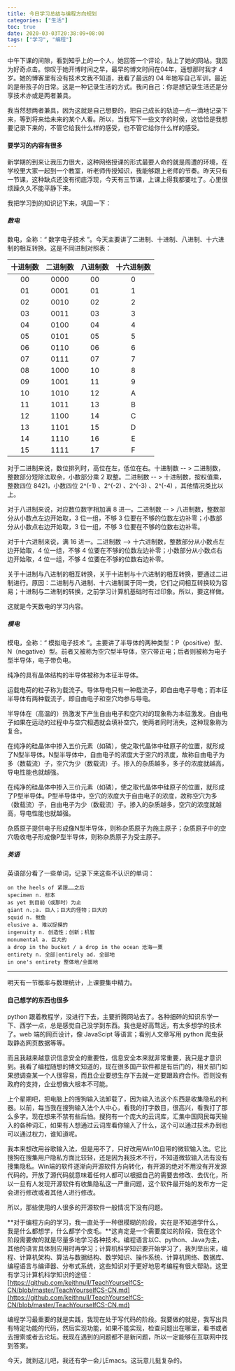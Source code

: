 ```yaml
---
title: 今日学习总结与编程方向规划
categories: ["生活"]
toc: true
date: 2020-03-03T20:38:09+08:00
tags: ["学习", "编程"]
---
```


中午下课的间隙，看到知乎上的一个人，她回答一个评论，贴上了她的网站。我因为好奇点击。惊叹于她开博时间之早，最早的博文时间在04年，遥想那时我才 4 岁。她的博客里有没有技术文我不知道，我看了最远的 04 年她写自己军训，最近的是带孩子的日常。这是一种记录生活的方式。我问自己：你是想记录生活还是分享技术亦或是两者兼具。

<!--more-->

我当然想两者兼具，因为这就是自己想要的，把自己成长的轨迹一点一滴地记录下来，等到将来给未来的某个人看。所以，当我写下一些文字的时侯，这恰恰是我想要记录下来的，不管它给我什么样的感受，也不管它给你什么样的感受。

#### 要学习的内容有很多

新学期的到来让我压力很大，这种网络授课的形式最要人命的就是周遭的环境，在学校里大家一起到一个教室，听老师传授知识，我能够跟上老师的节奏。昨天只有一节课，这种缺点还没有彻底浮现，今天有三节课，上课上得我都要吐了。心里很烦躁久久不能平静下来。

我把学习到的知识记下来，巩固一下：

##### 数电

数电，全称：“ 数字电子技术 ”。今天主要讲了二进制、十进制、八进制、十六进制的相互转换。这是不同进制对照表：

| 十进制数 | 二进制数 | 八进制数 | 十六进制数 |
| :------: | :------: | :------: | :--------: |
|    00    |   0000   |    00    |     0      |
|    01    |   0001   |    01    |     1      |
|    02    |   0010   |    02    |     2      |
|    03    |   0011   |    03    |     3      |
|    04    |   0100   |    04    |     4      |
|    05    |   0101   |    05    |     5      |
|    06    |   0110   |    06    |     6      |
|    07    |   0111   |    07    |     7      |
|    08    |   1000   |    10    |     8      |
|    09    |   1001   |    11    |     9      |
|    10    |   1010   |    12    |     A      |
|    11    |   1011   |    13    |     B      |
|    12    |   1100   |    14    |     C      |
|    13    |   1101   |    15    |     D      |
|    14    |   1110   |    16    |     E      |
|    15    |   1111   |    17    |     F      |

对于二进制来说，数位排列时，高位在左，低位在右。十进制数 -- > 二进制数，整数部分短除法取余，小数部分乘 2 取整。二进制数 -- > 十进制数，按权值乘，整数四位 8421，小数四位 2^(-1) 、2^(-2) 、2^(-3) 、2^(-4) ，其他情况类比以上。

对于八进制来说，对应数位数字相加满 8 进一。二进制数 -- > 八进制数，整数部分从小数点左边开始取，3 位一组，不够 3 位要在不够的位数左边补零；小数部分从小数点右边开始取，3 位一组，不够 3 位要在不够的位数右边补零。

对于十六进制来说，满 16 进一。二进制数 --> 十六进制数，整数部分从小数点左边开始取，4 位一组，不够 4 位要在不够的位数左边补零；小数部分从小数点右边开始取，4 位一组，不够 4 位要在不够的位数右边补零。

关于十进制与八进制的相互转换，关于十进制与十六进制的相互转换，要通过二进制进行。原因：二进制与八进制、十六进制属于同一类，它们之间相互转换较为容易；十进制与二进制的转换，之前学习计算机基础时有过印象。所以，要这样做。

这就是今天数电的学习内容。

##### 模电

模电，全称：“ 模拟电子技术 ”。主要讲了半导体的两种类型：P（positive）型、N（negative）型。前者又被称为空穴型半导体，空穴带正电；后者则被称为电子型半导体，电子带负电。

纯净的具有晶体结构的半导体被称为本征半导体。

运载电荷的粒子称为载流子。导体导电只有一种载流子，即自由电子导电；而本征半导体有两种载流子，即自由电子和空穴均参与导电。

半导体在（高温的）热激发下产生自由电子和空穴对的现象称为本征激发。自由电子如果在运动的过程中与空穴相遇就会填补空穴，使两者同时消失，这种现象称为复合。

在纯净的硅晶体中掺入五价元素（如磷），使之取代晶体中硅原子的位置，就形成了N型半导体。N型半导体中，自由电子的浓度大于空穴的浓度，故称自由电子为多（数载流）子，空穴为少（数载流）子。掺入的杂质越多，多子的浓度就越高，导电性能也就越强。

在纯净的硅晶体中掺入三价元素（如磷），使之取代晶体中硅原子的位置，就形成了P型半导体。P型半导体中，空穴的浓度大于自由电子的浓度，故称空穴为多（数载流）子，自由电子为少（数载流）子。掺入的杂质越多，空穴的浓度就越高，导电性能也就越强。

杂质原子提供电子形成像N型半导体，则称杂质原子为施主原子；杂质原子中的空穴吸收电子形成像P型半导体，则称杂质原子为受主原子。

##### 英语

英语部分看了一些单词，记录下来这些不认识的单词：

```
on the heels of 紧跟……之后
specimen n. 标本
as yet 到目前（或那时）为止
giant n.;a. 巨人；巨大的怪物；巨大的
squid n. 鱿鱼
elusive a. 难以捉摸的
ingenuity n. 创造性；创新；机智
monumental a. 巨大的
a drop in the bucket / a drop in the ocean 沧海一粟
entirety n. 全部|entirely ad. 全部地
in one's entirety 整体地/全面地
```

---

明天有一节概率与数理统计，上课要集中精力。

#### 自己想学的东西也很多

python 跟着教程学，没进行下去，主要折腾网站去了。各种细碎的知识东学一下、西学一点，总是感觉自己没学到东西。我也是好高骛远，有太多想学的技术了。web 端的网页设计，像 JavaScipt 等语言；看别人文章写用 python 爬虫获取静态网页数据等等。

而且我越来越意识信息安全的重要性，信息安全本来就非常重要，我只是才意识到。我看了编程随想的博文知道的，现在很多国产软件都是有后门的，相关部门如果想调查某一个人很容易，而且企业要想生存下去就一定要跟政府合作。否则没有政府的支持，企业想做大根本不可能。

上个星期吧，把电脑上的搜狗输入法卸载了，因为输入法这个东西是收集隐私的利器。以前，每当我在搜狗输入法个人中心，看我的打字数目，很高兴，看我打了那么多字。现在想来不禁有些后怕。搜狗有一个庞大的云词库，汇集中国网民每天输入的各种词汇，如果有人想通过云词库看你输入了什么，这个可以通过技术办到也可以通过权力，谁知道呢。

我本来想改用谷歌输入法，但是用不了，只好改用Win10自带的微软输入法。它比搜狗在搜集用户隐私方面比较轻，还是因为我技术不行，不知道微软输入法有没有搜集隐私。Win端的软件逐渐向开源软件方向转化，有开源的绝对不用没有开发源代码的。开放了源代码就意味着任何人都可以根据自己的需要去修改、去优化，所以一旦有人发现开源软件有收集隐私这一严重问题，这个软件最开始的发布方一定会进行修改或者其他人进行修改。

所以，那些使用的人很多的开源软件一般情况下没有问题。

**对于编程方向的学习，我一直处于一种很模糊的阶段，实在是不知道学什么，我是什么都想学，什么都学个皮毛。**这肯定是一个需要度过的阶段，我在这个阶段需要做的就是尽量多地学习各种技术。编程语言以C、python、Java为主，其他的语言具体到应用时再学习；计算机科学知识要开始学习了，我列举出来，编程、计算机架构、算法与数据结构、数学知识、操作系统、计算机网络、数据库、编程语言与编译器、分布式系统，这些知识对于更好地思考编程有很大帮助。这里有学习计算机科学知识的途径：[https://github.com/keithnull/TeachYourselfCS-CN/blob/master/TeachYourselfCS-CN.md](https://github.com/keithnull/TeachYourselfCS-CN/blob/master/TeachYourselfCS-CN.md)

编程学习最重要的就是实践，我现在处于写代码的阶段。我要做的就是，我写出具有特定功能的代码，然后实现功能，如果不能实现，检查问题出在哪里，看书或者去搜索或者去论坛。我现在遇到的问题都不是新问题，所以一定能够在互联网中找到答案。

今天，就到这儿吧，我还有学一会儿Emacs。这玩意儿挺复杂的。